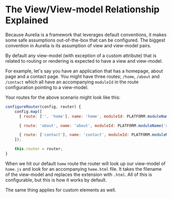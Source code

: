 # The View/View-model Relationship Explained

Because Aurelia is a framework that leverages default conventions, it makes some safe assumptions out-of-the-box that can be configured. The biggest convention in Aurelia is its assumption of view and view-model pairs.

By default any view-model (with exception of a custom attribute) that is related to routing or rendering is expected to have a view and view-model.

For example, let's say you have an application that has a homepage, about page and a contact page. You might have three routes; `/home`, `/about` and `/contact` which all have an accompanying `moduleId` in the route configuration pointing to a view-model.

Your routes for the above scenario might look like this:

```javascript
configureRouter(config, router) {
    config.map([
      { route: ['', 'home'], name: 'home', moduleId: PLATFORM.moduleName('home'), nav: true, title: 'Homepage' },     

      { route: 'about', name: 'about', moduleId: PLATFORM.moduleName('about'), nav: true, title: 'About' },   

      { route: ['contact'], name: 'contact', moduleId: PLATFORM.moduleName('contact'), nav: true, title: 'Contact' },
    ]);

    this.router = router;
}
```

When we hit our default `home` route the router will look up our view-model of `home.js` and look for an accompanying `home.html` file. It takes the filename of the view-model and replaces the extension with `.html`. All of this is configurable, but this is how it works by default.

The same thing applies for custom elements as well.